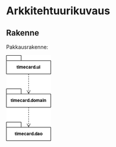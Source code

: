 # Arkkitehtuurikuvaus

## Rakenne

Pakkausrakenne:

<img src="https://github.com/tjvalkonen/ot-harjoitustyo/blob/master/dokumentointi/kuvat/pakkausrakenne01.png">
